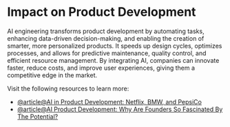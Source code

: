 # Impact on Product Development

AI engineering transforms product development by automating tasks, enhancing data-driven decision-making, and enabling the creation of smarter, more personalized products. It speeds up design cycles, optimizes processes, and allows for predictive maintenance, quality control, and efficient resource management. By integrating AI, companies can innovate faster, reduce costs, and improve user experiences, giving them a competitive edge in the market.

Visit the following resources to learn more:

- [@article@AI in Product Development: Netflix, BMW, and PepsiCo](https://www.virtasant.com/ai-today/ai-in-product-development-netflix-bmw#:~:text=AI%20can%20help%20make%20product,and%20gain%20a%20competitive%20edge.)
- [@article@AI Product Development: Why Are Founders So Fascinated By The Potential?](https://www.techmagic.co/blog/ai-product-development/)